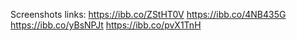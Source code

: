 Screenshots links:
https://ibb.co/ZStHT0V
https://ibb.co/4NB435G
https://ibb.co/yBsNPJt
https://ibb.co/pvX1TnH